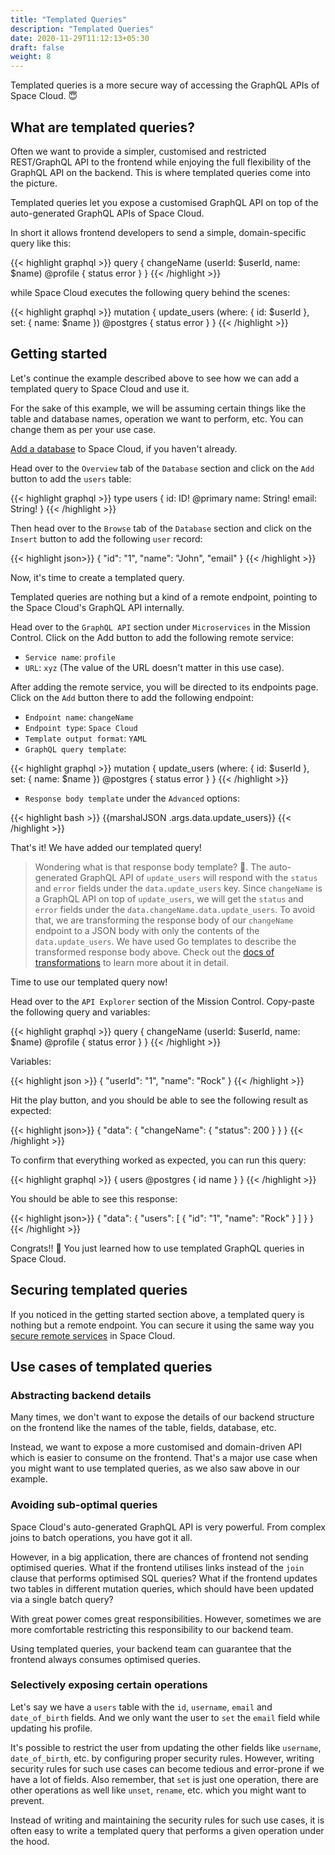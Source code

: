 ```yaml
---
title: "Templated Queries"
description: "Templated Queries"
date: 2020-11-29T11:12:13+05:30
draft: false
weight: 8
---
```


Templated queries is a more secure way of accessing the GraphQL APIs of Space Cloud. 😇


## What are templated queries?

Often we want to provide a simpler, customised and restricted REST/GraphQL API to the frontend while enjoying the full flexibility of the GraphQL API on the backend. This is where templated queries come into the picture.

Templated queries let you expose a customised GraphQL API on top of the auto-generated GraphQL APIs of Space Cloud.

In short it allows frontend developers to send a simple, domain-specific query like this:

{{< highlight graphql >}}
query {
  changeName (userId: $userId, name: $name) @profile {
    status
    error
  }
}
{{< /highlight >}} 

while Space Cloud executes the following query behind the scenes:

{{< highlight graphql >}}
mutation {
  update_users (where: { id: $userId }, set: { name: $name }) @postgres {
    status
    error
  }
}
{{< /highlight >}}

## Getting started

Let's continue the example described above to see how we can add a templated query to Space Cloud and use it. 

For the sake of this example, we will be assuming certain things like the table and database names, operation we want to perform, etc. You can change them as per your use case. 

[Add a database](/storage/database/add-new-database/) to Space Cloud, if you haven't already. 

Head over to the `Overview` tab of the `Database` section and click on the `Add` button to add the `users` table:

{{< highlight graphql >}}
type users {
  id: ID! @primary
  name: String!
  email: String!
}
{{< /highlight >}}

Then head over to the `Browse` tab of the `Database` section and click on the `Insert` button to add the following `user` record:

{{< highlight json>}}
{
  "id": "1",
  "name": "John",
  "email"
}
{{< /highlight >}}

Now, it's time to create a templated query. 

Templated queries are nothing but a kind of a remote endpoint, pointing to the Space Cloud's GraphQL API internally.

Head over to the `GraphQL API` section under `Microservices` in the Mission Control. Click on the Add button to add the following remote service:

- `Service name`: `profile`
- `URL`: `xyz` (The value of the URL doesn't matter in this use case).

After adding the remote service, you will be directed to its endpoints page. Click on the `Add` button there to add the following endpoint:

- `Endpoint name`: `changeName`
- `Endpoint type`: `Space Cloud`
- `Template output format`: `YAML`
- `GraphQL query template`:

{{< highlight graphql >}}
mutation {
  update_users (where: { id: $userId }, set: { name: $name }) @postgres {
    status
    error
  }
}
{{< /highlight >}}

- `Response body template` under the `Advanced` options:

{{< highlight bash >}}
{{marshalJSON .args.data.update_users}}
{{< /highlight >}}

That's it! We have added our templated query!

> Wondering what is that response body template? 🤔. The auto-generated GraphQL API of `update_users` will respond with the `status` and `error` fields under the `data.update_users` key. Since `changeName` is a GraphQL API on top of `update_users`, we will get the `status` and `error` fields under the `data.changeName.data.update_users`. To avoid that, we are transforming the response body of our `changeName` endpoint to a JSON body with only the contents of the `data.update_users`. We have used Go templates to describe the transformed response body above. Check out the [docs of transformations](/transformations) to learn more about it in detail.

Time to use our templated query now!

Head over to the `API Explorer` section of the Mission Control. Copy-paste the following query and variables:

{{< highlight graphql >}}
query {
  changeName (userId: $userId, name: $name) @profile {
    status
    error
  }
}
{{< /highlight >}}

Variables:

{{< highlight json >}}
{
  "userId": "1",
  "name": "Rock"
}
{{< /highlight >}}

Hit the play button, and you should be able to see the following result as expected:

{{< highlight json>}}
{
  "data": {
    "changeName": {
      "status": 200
    }
  }
}
{{< /highlight >}}

To confirm that everything worked as expected, you can run this query:

{{< highlight graphql >}}
{
  users @postgres {
    id
    name
  }
}
{{< /highlight >}}


You should be able to see this response:

{{< highlight json>}}
{
  "data": {
    "users": [
      {
        "id": "1",
        "name": "Rock"
      }
    ]
  }
}
{{< /highlight >}}

Congrats!! 🥳 You just learned how to use templated GraphQL queries in Space Cloud.

## Securing templated queries

If you noticed in the getting started section above, a templated query is nothing but a remote endpoint. You can secure it using the same way you [secure remote services](/microservices/graphql/securing-apis/) in Space Cloud.

## Use cases of templated queries

### Abstracting backend details

Many times, we don't want to expose the details of our backend structure on the frontend like the names of the table, fields, database, etc. 

Instead, we want to expose a more customised and domain-driven API which is easier to consume on the frontend. That's a major use case when you might want to use templated queries, as we also saw above in our example. 

### Avoiding sub-optimal queries

Space Cloud's auto-generated GraphQL API is very powerful. From complex joins to batch operations, you have got it all. 

However, in a big application, there are chances of frontend not sending optimised queries. What if the frontend utilises links instead of the `join` clause that performs optimised SQL queries? What if the frontend updates two tables in different mutation queries, which should have been updated via a single batch query? 

With great power comes great responsibilities. However, sometimes we are more comfortable restricting this responsibility to our backend team. 

Using templated queries, your backend team can guarantee that the frontend always consumes optimised queries.


### Selectively exposing certain operations

Let's say we have a `users` table with the `id`, `username`, `email` and `date_of_birth` fields. And we only want the user to `set` the `email` field while updating his profile. 

It's possible to restrict the user from updating the other fields like `username`, `date_of_birth`, etc. by configuring proper security rules. However, writing security rules for such use cases can become tedious and error-prone if we have a lot of fields. Also remember, that `set` is just one operation, there are other operations as well like `unset`, `rename`, etc. which you might want to prevent.

Instead of writing and maintaining the security rules for such use cases, it is often easy to write a templated query that performs a given operation under the hood.
